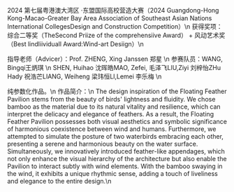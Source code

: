 2024 第七届粤港澳大湾区 ·东盟国际高校营造大赛（2024 Guangdong-Hong Kong-Macao-Greater Bay Area Association of Southeast Asian Nations International CollegesDesign and Construction Competition）\n
获得奖项：综合二等奖（TheSecond Priize of the comprehensiive Award） + 风动艺术奖（Best lindliividuall Award:Wind-art Desiign）\n

指导老师（Advicer）：Prof. ZHENG, Xing Janssen 郑星 \n
参赛队员：WANG, Bingqi王炳琪 \n
SHEN, Huihao 沈晖皓MAO, Zefei, 毛泽飞LlU,Ziyi 刘梓怡ZHu Hady 祝浩芒LIANG, Weiheng 梁玮恒Ll,Lemei 李乐梅 \n

纯参数化作品。\n
作品简介：\n
The design inspiration of the Floating Feather Pavilion stems from the beauty of birds' lightness and fluidity. We chose bamboo as the material due to its natural vitality and resilience, which can interpret the delicacy and elegance of feathers. As a result, the Floating Feather Pavilion possesses both visual aesthetics and symbolic significance of harmonious coexistence between wind and humans.
Furthermore, we attempted to simulate the posture of two waterbirds embracing each other, presenting a serene and harmonious beauty on the water surface. Simultaneously, we innovatively introduced feather-like appendages, which not only enhance the visual hierarchy of the architecture but also enable the Pavilion to interact subtly with wind elements. With the bamboo swaying in the wind, it exhibits a unique rhythmic sense, adding a touch of liveliness and elegance to the entire design.\n
